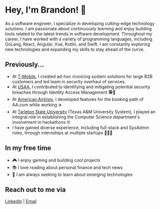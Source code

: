 # Hey, I'm Brandon! 👋

As a software engineer, I specialize in developing cutting-edge technology solutions. I am passionate about continuously learning and enjoy building tools related to the latest trends in software development. Throughout my career, I have worked with a variety of programming languages, including GoLang, React, Angular, Vue, Kotlin, and Swift. I am constantly exploring new technologies and expanding my skills to stay ahead of the curve.

## Previously...
* At [T-Mobile](https://www.t-mobile.com), I created ad-hoc invoicing system solutions for large B2B customers and led team in security overhaul of services.
* At [USAA](https://www.usaa.com/), I contributed to identifying and mitigating potential security breaches through Identity Access Management 🕵️🏦
* At [American Airlines](https://www.aa.com/), I developed features for the booking path of AA.com while working  ✈️
* At [Tarleton State University](https://www.tarleton.edu/home/index.html) (Texas A&M University System), I played an integral role in establishing the Computer Science department's involvement in hackathons 🤓
* I have gained diverse experience, including full-stack and SysAdmin roles, through internships at multiple startups 🧙🏼‍♂️

## In my free time
* 🎮 I enjoy gaming and building cool projects
* 📚 I love reading about personal finance and tech news
* 🚀 I am always seeking to learn about emerging technologies

## Reach out to me via
[LinkedIn](https://www.linkedin.com/in/brandonjurado/) | [Email](hello@bjurado.com)
<!--
**brandonjurado/brandonjurado** is a ✨ _special_ ✨ repository because its `README.md` (this file) appears on your GitHub profile.

Here are some ideas to get you started:

- 🔭 I’m currently working on ...
- 🌱 I’m currently learning ...
- 👯 I’m looking to collaborate on ...
- 🤔 I’m looking for help with ...
- 💬 Ask me about ...
- 📫 How to reach me: ...
- 😄 Pronouns: ...
- ⚡ Fun fact: ...
-->
